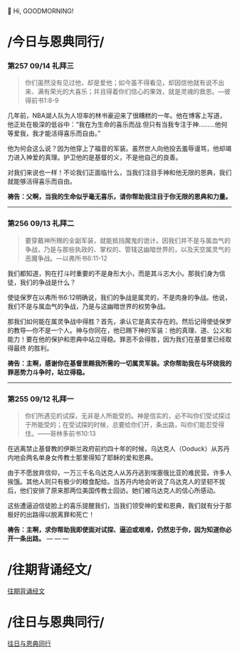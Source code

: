 👋 Hi, GOODMORNING!

# /今日与恩典同行/

### 第257 09/14 礼拜三

>你们虽然没有见过他，却是爱他；如今虽不得看见，却因信他就有说不出来、满有荣光的大喜乐；并且得着你们信心的果效，就是灵魂的救恩。—彼得前书1:8-9

几年前，NBA湖人队为人坦率的林书豪迎来了很糟糕的一年。他在博客上写道，他正处在极深的低谷中：“我在为生命的喜乐而战.但只有当我专注于神………他何等爱我，我才能活得喜乐而自由。”

他为何会这么说？因为他穿上了福音的军装。虽然世人向他投去羞辱谩骂，他却竭力进入神爱的真理。护卫他的是基督的义，不是他自己的良善。

对我们来说也一样！不论我们正面临什么，当我们注目手神和他无限的恩典，我们就能够活得喜乐而自由。

**祷告：父啊，当我的生命似乎毫无喜乐，请你帮助我注目于你无限的恩典和力量。**
- - -

### 第256 09/13 礼拜二

>要穿戴神所赐的全副军装，就能抵挡魔鬼的诡计。因我们并不是与属血气的争战，乃是与那些执政的、掌权的、管辖这幽暗世界的，以及天空属灵气的恶魔争战。—以弗所书6:11-12

我们都知道，狗在打斗时重要的不是身形大小，而是其斗志大小。那我们身为信徒，我们的争战是什么？

使徒保罗在以弗所书6:12明确说，我们的争战是属灵的，不是肉身的争战。他说，我们不是与属血气的争战，乃是与这幽暗世界的权势争战。

那我们如何能在属灵争战中得胜？首先，承认它是真实存在的。然后记得使徒保罗的教导—你不是一个人。神与你同在，他已赐下神的军装：他的真理、道、公义和能力！要在他的保护和恩典中站立得稳。罪恶不会得胜，因为我们在基督里已经取得最终
的胜利。

**祷告：主啊，感谢你在基督里赐我所需的一切属灵军装。求你帮助我在与环绕我的罪恶势力斗争时，站立得稳。**
- - -

### 第255 09/12 礼拜一

>你们所遇见的试探，无非是人所能受的。神是信实的，必不叫你们受试探过于所能受的；在受试探的时候，总要给你们开，条出路，叫你们能忍受得住。——哥林多前书10:13

在逃离禁止基督教的伊斯兰政府前约四十年的时候，乌达克人（Ooduck）从苏丹内地会两名单身女传教士那里得知了耶稣的爱和恩典。

由于不愿放弃信仰，一万三千名乌达克人从苏丹逃到埃塞俄比亚的难民营。许多人挨饿。其他人则只有极少的粮食配给。当苏丹内地会听说了乌达克人的坚韧不拔后，他们安排了原来那两位美国传教士回访。她们被乌达克人的信心所感动。

这些遭逼迫信徒脸上的喜乐提醒我们，当我们领受神的爱和恩典，我们就有分于那极好的出路得以脱离罪和死亡！

**祷告：主啊，求你帮助我即使面对试探、逼迫或艰难，仍然忠于你，因为知道你必开一条出路。**
— — —

# /往期背诵经文/

[往期背诵经文](https://github.com/GOODNEWSNOW/GOODNEWSNOW/blob/main/past%20scripture.md)

# /往日与恩典同行/

[往日与恩典同行](https://github.com/GOODNEWSNOW/GOODNEWSNOW/blob/main/past%20food.md)
